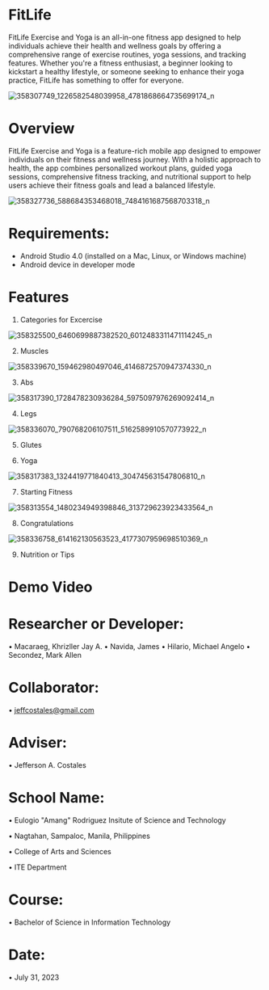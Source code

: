 # FitLife
FitLife Exercise and Yoga is an all-in-one fitness app designed to help individuals achieve their health and wellness goals by offering a comprehensive range of exercise routines, yoga sessions, and tracking features. Whether you're a fitness enthusiast, a beginner looking to kickstart a healthy lifestyle, or someone seeking to enhance their yoga practice, FitLife has something to offer for everyone.

![358307749_1226582548039958_4781868664735699174_n](https://github.com/khrizllerjay/FitLife/assets/140982884/b5aead42-446a-489c-828e-c1ad0e0b3ab9)

# Overview
FitLife Exercise and Yoga is a feature-rich mobile app designed to empower individuals on their fitness and wellness journey. With a holistic approach to health, the app combines personalized workout plans, guided yoga sessions, comprehensive fitness tracking, and nutritional support to help users achieve their fitness goals and lead a balanced lifestyle.

![358327736_588684353468018_7484161687568703318_n](https://github.com/khrizllerjay/FitLife/assets/140982884/b2060f4a-5174-47df-aa73-3077b5a7b9a1)

# Requirements:
* Android Studio 4.0 (installed on a Mac, Linux, or Windows machine)
* Android device in developer mode

# Features
1. Categories for Excercise

![358325500_6460699887382520_6012483311471114245_n](https://github.com/khrizllerjay/FitLife/assets/140982884/e383f458-dfd2-42bd-bd70-3c4f502fe5cd)

2. Muscles

![358339670_159462980497046_4146872570947374330_n](https://github.com/khrizllerjay/FitLife/assets/140982884/c16b8981-739a-4b31-a69f-2461463480fc)

3. Abs

![358317390_1728478230936284_5975097976269092414_n](https://github.com/khrizllerjay/FitLife/assets/140982884/73734548-c015-4368-b24c-ad134303a748)


4. Legs

![358336070_790768206107511_5162589910570773922_n](https://github.com/khrizllerjay/FitLife/assets/140982884/a41d0f94-756a-4e8b-b21e-7fbbf4723a10)

5. Glutes

6. Yoga

![358317383_1324419771840413_304745631547806810_n](https://github.com/khrizllerjay/FitLife/assets/140982884/872c6073-0155-4432-a782-fe9a83c12200)

7. Starting Fitness

![358313554_1480234949398846_313729623923433564_n](https://github.com/khrizllerjay/FitLife/assets/140982884/6c63c7de-0469-4c7c-bfb8-ba4e26924f20)

8. Congratulations

![358336758_614162130563523_4177307959698510369_n](https://github.com/khrizllerjay/FitLife/assets/140982884/09ae25cc-fae1-47c4-ac37-590d879e9008)

9. Nutrition or Tips

# Demo Video

# Researcher or Developer:
• Macaraeg, Khrizller Jay A.
• Navida, James
• Hilario, Michael Angelo
• Secondez, Mark Allen

# Collaborator:
• jeffcostales@gmail.com

# Adviser:
• Jefferson A. Costales

# School Name:
• Eulogio "Amang" Rodriguez Insitute of Science and Technology

• Nagtahan, Sampaloc, Manila, Philippines

• College of Arts and Sciences

• ITE Department

# Course:
• Bachelor of Science in Information Technology

# Date:
• July 31, 2023
